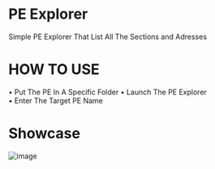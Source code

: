 # PE Explorer

Simple PE Explorer That List All The Sections and Adresses

# HOW TO USE
• Put The PE In A Specific Folder
• Launch The PE Explorer</br>
• Enter The Target PE Name</br>

# Showcase
![image](https://github.com/idkhidden/PE-Explorer/assets/91305428/307ccebd-23f1-4d57-8fa7-e126fdf5d2a8)
